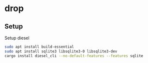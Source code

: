 # drop

## Setup

Setup diesel

```sh
sudo apt install build-essential
sudo apt install sqlite3 libsqlite3-0 libsqlite3-dev
cargo install diesel_cli --no-default-features --features sqlite
```
